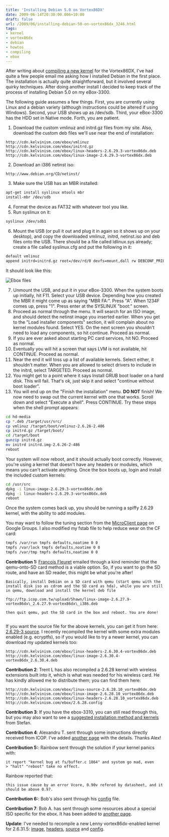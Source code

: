```yaml
---
title: 'Installing Debian 5.0 on Vortex86DX'
date: 2009-06-14T20:30:00.006+10:00
draft: false
url: /2009/06/installing-debian-50-on-vortex86dx_3246.html
tags: 
- kernel
- vortex86dx
- debian
- howtos
- compiling
- ebox
---
```


After writing about [compiling a new kernel](http://kelvinism.com/tech-blog/compiling-kernel-vortex86dx/) for the Vortex86DX, I've had quite a few people email me asking how I installed Debian in the first place. The installation is actually quite straightforward, but it involved several quirky techniques. After doing another install I decided to keep track of the process of installing Debian 5.0 on my eBox-3300.

The following guide assumes a few things. First, you are currently using Linux and a debian variety (although instructions could be altered if using Windows). Second, your USB shows up as /dev/sdb. Third, your eBox-3300 has the HDD set in Native mode. Forth, you are patient.

1. Download the custom vmlinuz and initrd.gz files from my site. Also, download the custom deb files we'll use near the end of installation:

```plain
http://cdn.kelvinism.com/ebox/vmlinuz
http://cdn.kelvinism.com/ebox/initrd.gz
http://cdn.kelvinism.com/ebox/linux-headers-2.6.29.3-vortex86dx.deb
http://cdn.kelvinism.com/ebox/linux-image-2.6.29.3-vortex86dx.deb

```  
  

2. Download an i386 netinst iso:

```plain
http://www.debian.org/CD/netinst/

```  
  

3. Make sure the USB has an MBR installed:

```bash
apt-get install syslinux mtools mbr
install-mbr /dev/sdb

```  

4. Format the device as FAT32 with whatever tool you like.
5. Run syslinux on it:

```bash
syslinux /dev/sdb1

```  
6. Mount the USB (or pull it out and plug it in again so it shows up on your desktop), and copy the downloaded vmlinuz, initrd, netinst.iso and deb files onto the USB. There should be a file called ldlinux.sys already; create a file called syslinux.cfg and put the following in it:

```bash
default vmlinuz
append initrd=initrd.gz root=/dev/rd/0 devfs=mount,dall rw DEBCONF_PRIORITY=medium

```  
  

It should look like this:

![Ebox files](http://cdn.kelvinism.com/images/ebox3300files.png)  
  
7. Unmount the USB, and put it in your eBox-3300. When the system boots up initially, hit F11. Select your USB device. Depending how you created the MBR it might come up as saying "MBR FA:". Press "A". When 1234F comes up, press "1". Press enter at the SYSLINUX "boot:" screen.
8. Proceed as normal through the menu. It will search for an ISO image, and should detect the netinst image you inserted earlier. When you get to the "Load installer components" section, it will complain about no kernel modules found. Select YES. On the next screen you shouldn't need to load any components, so hit continue. Proceed as normal.
9. If you are ever asked about starting PC card services, hit NO. Proceed as normal.
10. Eventually you will hit a screen that says LVM is not available, hit CONTINUE. Proceed as normal.
11. Near the end it will toss up a list of available kernels. Select either, it shouldn't matter. When you are allowed to select drivers to include in the initrd, select TARGETED. Proceed as normal.
12. You might get to a point where it says Install GRUB boot loader on a hard disk. This will fail. That's ok, just skip it and select "continue without boot loader".
13. You will end up on the "Finish the installation" menu. **DO NOT** finish! We now need to swap out the current kernel with one that works. Scroll down and select "Execute a shell". Press CONTINUE. Try these steps when the shell prompt appears:

```bash
cd hd-media
cp *.deb /target/usr/src/
cp vmlinuz /target/boot/vmlinuz-2.6.26-2.486
cp initrd.gz /target/boot/
cd /target/boot
gunzip initrd.gz
mv initrd initrd.img-2.6.26-2-486
reboot


```  
  

Your system will now reboot, and it should actually boot correctly. However, you're using a kernel that doesn't have any headers or modules, which means you can't activate anything. Once the box boots up, login and install the included custom kernels:

```bash
cd /usr/src
dpkg -i linux-image-2.6.29.3-vortex86dx.deb
dpkg -i linux-headers-2.6.29.3-vortex86dx.deb
reboot

```  
  

Once the system comes back up, you should be running a spiffy 2.6.29 kernel, with the ability to add modules.

You may want to follow the tuning section from the [MicroClient page](http://groups.google.com/group/microclient/web/ubuntu-on-microclient-sr) on Google Groups. I also modified my fstab file to help reduce wear on the CF card:

```bash
tmpfs /var/run tmpfs defaults,noatime 0 0
tmpfs /var/lock tmpfs defaults,noatime 0 0
tmpfs /var/tmp tmpfs defaults,noatime 0 0

```  

**Contribution 1:** [Francois Fleuret](http://www.idiap.ch/~fleuret/) emailed through a kind reminder that the qemu-onto-SD card method is a viable option. So, if you want to go the SD route, and have an SD reader, this might be what you're after!

```plain
Basically, install Debian on a SD card with qemu (start qemu with the
install disk iso as cdrom and the SD card as hda), while you are still
in qemu, download and install the kernel deb file

ftp://ftp.icop.com.tw/upload/Shawn/linux-image-2.6.27.9-vortex86dx\_2.6.27.9-vortex86dx\_i386.deb

then quit qemu, put the SD card in the box and reboot. You are done!


```  
  

If you want the source file for the above kernels, you can get it from here: [2.6.29-3 source](http://cdn.kelvinism.com/ebox/linux-source-2.6.29.3-vortex86dx.deb). I recently recompiled the kernel with some extra modules enabled (e.g. ecryptfs), so if you would like to try a newer kernel, you can download my updated kernels too:

```plain
http://cdn.kelvinism.com/ebox/linux-headers-2.6.30.4-vortex86dx.deb
http://cdn.kelvinism.com/ebox/linux-image-2.6.30.4-vortex86dx_2.6.30.4.deb

```  
  

**Contribution 2**: Trent L has also recompiled a 2.6.28 kernel with wireless extensions built into it, which is what was needed for his wireless card. He has kindly allowed me to distribute them; you can find them here:

```plain
http://cdn.kelvinism.com/ebox/linux-source-2.6.28.10_vortex86dx.deb
http://cdn.kelvinism.com/ebox/linux-image-2.6.28.10_vortex86dx.deb
http://cdn.kelvinism.com/ebox/linux-headers-2.6.28.10_vortex86dx.deb
http://cdn.kelvinism.com/ebox/2.6.28.config

```  

**Contribution 3**: If you have the ebox-3310, you can still read through this, but you may also want to see a [suggested installation method and kernels](http://kelvinism.com/howtos/lenny-ebox-3310a/) from Stefan.

**Contribution 4**: Alexandru T. sent through some instructions directly received from ICOP. I've added [another page](http://www.kelvinism.com/howtos/vortex86dx-instructions-icop/) with the details. Thanks Alex!

**Contribution 5:**: Rainbow sent through the solution if your kernel panics with:  
  

```plain
it report "kernel bug at fs/buffer.c 1864" and system go mad, even
> "halt" "reboot" take no effect.

```  
  
  

Rainbow reported that:

```plain
this issue cause by an error Vcore, 0.90v refered by datasheet, and it should be above 0.97.

```  
  
  

**Contribution 6:**: Bob's also sent through his [config](http://cdn.kelvinism.com/ebox/config-2.6.29.3-ziti.3) file.

**Contribution 7**: Bob A. has sent through some resources about a special ISO specific for the ebox. It has been added to [another page](http://www.kelvinism.com/howtos/vortex86dx-instructions-icop/).  
  

**Update**: I've needed to recompile a new Lenny vortex86dx-enabled kernel for 2.6.31.5: [image](http://cdn.kelvinism.com/ebox/linux-image-2.6.31.5-vortex86dx.deb), [headers](http://cdn.kelvinism.com/ebox/linux-headers-2.6.31.5-vortex86dx.deb), [source](http://cdn.kelvinism.com/ebox/linux-source-2.6.31.5-vortex86dx.deb) and [config](http://cdn.kelvinism.com/ebox/config-2.6.31.5).